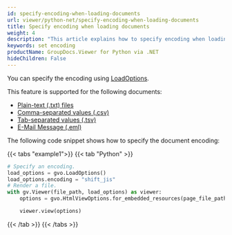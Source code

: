 ```yaml
---
id: specify-encoding-when-loading-documents
url: viewer/python-net/specify-encoding-when-loading-documents
title: Specify encoding when loading documents
weight: 4
description: "This article explains how to specify encoding when loading documents with GroupDocs.Viewer within your Python applications."
keywords: set encoding
productName: GroupDocs.Viewer for Python via .NET
hideChildren: False
---
```

You can specify the encoding using [LoadOptions](https://reference.groupdocs.com/viewer/python-net/groupdocs.viewer.options/loadoptions).

This feature is supported for the following documents:

* [Plain-text (.txt) files](https://docs.fileformat.com/word-processing/txt/)
* [Comma-separated values (.csv)](https://docs.fileformat.com/spreadsheet/csv/)
* [Tab-separated values (.tsv)](https://docs.fileformat.com/spreadsheet/tsv/)
* [E-Mail Message (.eml)](https://docs.fileformat.com/email/eml/)

The following code snippet shows how to specify the document encoding:

{{< tabs "example1">}}
{{< tab "Python" >}}
```python
# Specify an encoding.
load_options = gvo.LoadOptions()
load_options.encoding = "shift_jis"
# Render a file.
with gv.Viewer(file_path, load_options) as viewer:
    options = gvo.HtmlViewOptions.for_embedded_resources(page_file_path_format)

    viewer.view(options)
```
{{< /tab >}}
{{< /tabs >}}
